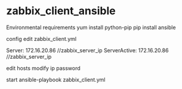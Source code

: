 # zabbix_client_ansible
Environmental requirements
yum install  python-pip
pip  install  ansible


config
edit zabbix_client.yml

Server: 172.16.20.86             //zabbix_server_ip
ServerActive: 172.16.20.86       //zabbix_server_ip 

edit  hosts
modify  ip  password


start
ansible-playbook zabbix_client.yml
